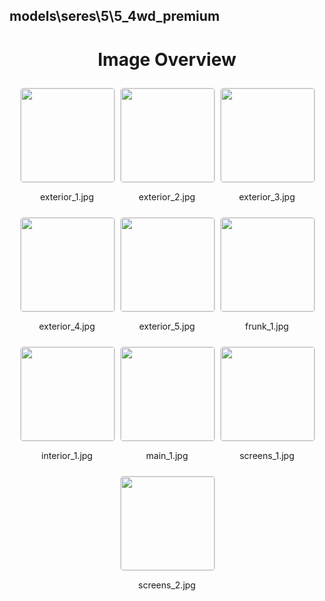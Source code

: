 ## models\seres\5\5_4wd_premium


<style>
    .image-gallery {
        display: flex;
        flex-wrap: wrap;
        gap: 10px;
        justify-content: center;
        padding: 10px;
    }
    .image-gallery img {
        width: 150px;
        height: auto;
        border: 1px solid #ddd;
        border-radius: 5px;
    }
    .image-gallery div {
        flex: 1 1 calc(33.333% - 20px); /* Three images per row on large screens */
        max-width: 150px;
        text-align: center;
    }
    @media (max-width: 768px) {
        .image-gallery div {
            flex: 1 1 calc(50% - 20px); /* Two images per row on medium screens */
        }
    }
    @media (max-width: 480px) {
        .image-gallery div {
            flex: 1 1 100%; /* One image per row on small screens */
        }
    }
</style>
<h1 style ="text-align: center;"> Image Overview </h1> <div class="image-gallery">
<div>
<img src="https://media.evkx.net/multimedia/models/seres/5/5_4wd_premium/exterior_1_st.jpg">
<p>exterior_1.jpg</p>
</div>
<div>
<img src="https://media.evkx.net/multimedia/models/seres/5/5_4wd_premium/exterior_2_st.jpg">
<p>exterior_2.jpg</p>
</div>
<div>
<img src="https://media.evkx.net/multimedia/models/seres/5/5_4wd_premium/exterior_3_st.jpg">
<p>exterior_3.jpg</p>
</div>
<div>
<img src="https://media.evkx.net/multimedia/models/seres/5/5_4wd_premium/exterior_4_st.jpg">
<p>exterior_4.jpg</p>
</div>
<div>
<img src="https://media.evkx.net/multimedia/models/seres/5/5_4wd_premium/exterior_5_st.jpg">
<p>exterior_5.jpg</p>
</div>
<div>
<img src="https://media.evkx.net/multimedia/models/seres/5/5_4wd_premium/frunk_1_st.jpg">
<p>frunk_1.jpg</p>
</div>
<div>
<img src="https://media.evkx.net/multimedia/models/seres/5/5_4wd_premium/interior_1_st.jpg">
<p>interior_1.jpg</p>
</div>
<div>
<img src="https://media.evkx.net/multimedia/models/seres/5/5_4wd_premium/main_1_st.jpg">
<p>main_1.jpg</p>
</div>
<div>
<img src="https://media.evkx.net/multimedia/models/seres/5/5_4wd_premium/screens_1_st.jpg">
<p>screens_1.jpg</p>
</div>
<div>
<img src="https://media.evkx.net/multimedia/models/seres/5/5_4wd_premium/screens_2_st.jpg">
<p>screens_2.jpg</p>
</div>
</div>

